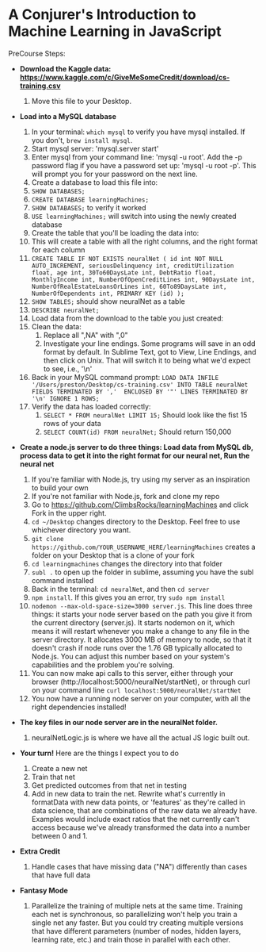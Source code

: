 # A Conjurer's Introduction to Machine Learning in JavaScript

PreCourse Steps:
* **Download the Kaggle data: https://www.kaggle.com/c/GiveMeSomeCredit/download/cs-training.csv**
  1. Move this file to your Desktop. 
* **Load into a MySQL database**
  1. In your terminal: `which mysql` to verify you have mysql installed. If you don't, `brew install mysql`.
  2. Start mysql server: 'mysql.server start'
  3. Enter mysql from your command line: 'mysql -u root'. Add the -p password flag if you have a password set up: 'mysql -u root -p'. This will prompt you for your password on the next line.
  4. Create a database to load this file into:
    1. `SHOW DATABASES;`
    2. `CREATE DATABASE learningMachines;`
    3. `SHOW DATABASES;` to verify it worked
    4. `USE learningMachines;` will switch into using the newly created database
  5. Create the table that you'll be loading the data into:
    1. This will create a table with all the right columns, and the right format for each column
    2. `CREATE TABLE IF NOT EXISTS neuralNet (
        id int NOT NULL AUTO_INCREMENT,
        seriousDelinquency int,
        creditUtilization float,
        age int,
        30To60DaysLate int,
        DebtRatio float,
        MonthlyIncome int,
        NumberOfOpenCreditLines int,
        90DaysLate int,
        NumberOfRealEstateLoansOrLines int,
        60To89DaysLate int,
        NumberOfDependents int,
        PRIMARY KEY (id)
      );`
    3. `SHOW TABLES;` should show neuralNet as a table
    4. `DESCRIBE neuralNet;`
  6. Load data from the download to the table you just created:
    1. Clean the data:
        1. Replace all ",NA" with ",0"
        2. Investigate your line endings. Some programs will save in an odd format by default. In Sublime Text, got to View, Line Endings, and then click on Unix. That will switch it to being what we'd expect to see, i.e., '\n'
    1. Back in your MySQL command prompt: 
        `LOAD DATA INFILE '/Users/preston/Desktop/cs-training.csv'
            INTO TABLE neuralNet 
            FIELDS TERMINATED BY ',' 
            ENCLOSED BY '"'
            LINES TERMINATED BY '\n'
            IGNORE 1 ROWS;`
    1. Verify the data has loaded correctly:
        1. `SELECT * FROM neuralNet LIMIT 15;` Should look like the fist 15 rows of your data
        2. `SELECT COUNT(id) FROM neuralNet;` Should return 150,000
* **Create a node.js server to do three things: Load data from MySQL db, process data to get it into the right format for our neural net, Run the neural net**
  1. If you're familiar with Node.js, try using my server as an inspiration to build your own
  2. If you're not familiar with Node.js, fork and clone my repo
    1. Go to https://github.com/ClimbsRocks/learningMachines and click Fork in the upper right. 
    2. `cd ~/Desktop` changes directory to the Desktop. Feel free to use whichever directory you want.
    3. `git clone https://github.com/YOUR_USERNAME_HERE/learningMachines` creates a folder on your Desktop that is a clone of your fork
    1. `cd learningmachines` changes the directory into that folder
    2. `subl .` to open up the folder in sublime, assuming you have the subl command installed
    3. Back in the terminal: `cd neuralNet`, and then `cd server`
    4. `npm install`. If this gives you an error, try `sudo npm install`
    5. `nodemon --max-old-space-size=3000 server.js`. This line does three things: it starts your node server based on the path you give it from the current directory (server.js). It starts nodemon on it, which means it will restart whenever you make a change to any file in the server directory. It allocates 3000 MB of memory to node, so that it doesn't crash if node runs over the 1.76 GB typically allocated to Node.js. You can adjust this number based on your system's capabilities and the problem you're solving.
    6. You can now make api calls to this server, either through your browser (http://localhost:5000/neuralNet/startNet), or through curl on your command line `curl localhost:5000/neuralNet/startNet`
    7. You now have a running node server on your computer, with all the right dependencies installed!
* **The key files in our node server are in the neuralNet folder.**
  1. neuralNetLogic.js is where we have all the actual JS logic built out. 

* **Your turn!**
Here are the things I expect you to do
  1. Create a new net
  2. Train that net
  3. Get predicted outcomes from that net in testing
  4. Add in new data to train the net. Rewrite what's currently in formatData with new data points, or 'features' as they're called in data science, that are combinations of the raw data we already have. Examples would include exact ratios that the net currently can't access because we've already transformed the data into a number between 0 and 1.

* **Extra Credit**
  1. Handle cases that have missing data ("NA") differently than cases that have full data

* **Fantasy Mode**
  1. Parallelize the training of multiple nets at the same time. Training each net is synchronous, so parallelizing won't help you train a single net any faster. But you could try creating multiple versions that have different parameters (number of nodes, hidden layers, learning rate, etc.) and train those in parallel with each other. 
